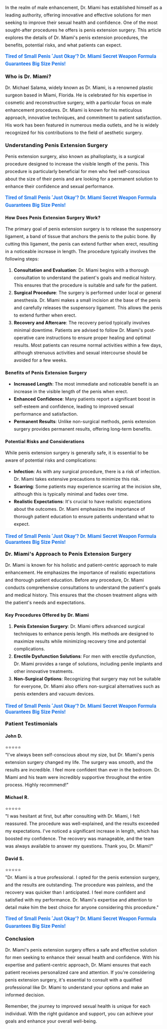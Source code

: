 <div class="paragraph" style="background-color: white; border: 0px; color: #060607; font-family: -apple-system, BlinkMacSystemFont, &quot;Helvetica Neue&quot;, Helvetica, &quot;Segoe UI&quot;, Arial, Roboto, &quot;PingFang SC&quot;, MIUI, &quot;Hiragino Sans GB&quot;, &quot;Microsoft YaHei&quot;, sans-serif; font-feature-settings: inherit; font-kerning: inherit; font-optical-sizing: inherit; font-size-adjust: inherit; font-size: 14px; font-stretch: inherit; font-variant-alternates: inherit; font-variant-east-asian: inherit; font-variant-emoji: inherit; font-variant-numeric: inherit; font-variant-position: inherit; font-variation-settings: inherit; letter-spacing: 0.25px; line-height: 24px; margin-inline: 0px; margin: 0.859em 0px; max-width: 100%; overflow: auto hidden; padding: 0px; vertical-align: baseline; white-space-collapse: preserve !important; word-break: break-word !important;">In the realm of male enhancement, Dr. Miami has established himself as a leading authority, offering innovative and effective solutions for men seeking to improve their sexual health and confidence. One of the most sought-after procedures he offers is penis extension surgery. This article explores the details of Dr. Miami's penis extension procedures, the benefits, potential risks, and what patients can expect.</div><div class="paragraph" style="background-color: white; border: 0px; color: #060607; font-family: -apple-system, BlinkMacSystemFont, &quot;Helvetica Neue&quot;, Helvetica, &quot;Segoe UI&quot;, Arial, Roboto, &quot;PingFang SC&quot;, MIUI, &quot;Hiragino Sans GB&quot;, &quot;Microsoft YaHei&quot;, sans-serif; font-feature-settings: inherit; font-kerning: inherit; font-optical-sizing: inherit; font-size-adjust: inherit; font-size: 14px; font-stretch: inherit; font-variant-alternates: inherit; font-variant-east-asian: inherit; font-variant-emoji: inherit; font-variant-numeric: inherit; font-variant-position: inherit; font-variation-settings: inherit; letter-spacing: 0.25px; line-height: 24px; margin-inline: 0px; margin: 0.859em 0px; max-width: 100%; overflow: auto hidden; padding: 0px; vertical-align: baseline; white-space-collapse: preserve !important; word-break: break-word !important;"><b style="-webkit-tap-highlight-color: transparent; color: #1f1f1f; font-family: Roboto, Noto, sans-serif; font-size: 16px; letter-spacing: normal; white-space-collapse: collapse;"><a aria-label="Tired of Small Penis ‘Just Okay’? Dr. Miami Secret Weapon Formula Guarantees Big Size Penis! Link will open in a new tab" data-saferedirecturl="https://www.google.com/url?hl=en-GB&amp;q=https://iherbpharma.com/Dr.Miami&amp;source=gmail&amp;ust=1742800471729000&amp;usg=AOvVaw2E7R3eUIk2k9sLUO5dM5lW" href="https://iherbpharma.com/Dr.Miami" rel="nofollow" style="-webkit-tap-highlight-color: transparent; color: #1a73e8; text-decoration-line: none;" target="_blank">Tired of Small Penis ‘Just Okay’? Dr. Miami Secret Weapon&nbsp;Formula Guarantees Big Size Penis!</a></b></div><h2 class="" style="background-color: white; border: 0px; color: #060607; font-family: -apple-system, BlinkMacSystemFont, &quot;Helvetica Neue&quot;, Helvetica, &quot;Segoe UI&quot;, Arial, Roboto, &quot;PingFang SC&quot;, MIUI, &quot;Hiragino Sans GB&quot;, &quot;Microsoft YaHei&quot;, sans-serif; font-feature-settings: inherit; font-kerning: inherit; font-optical-sizing: inherit; font-size-adjust: inherit; font-size: 16px; font-stretch: inherit; font-variant-alternates: inherit; font-variant-east-asian: inherit; font-variant-emoji: inherit; font-variant-numeric: inherit; font-variant-position: inherit; font-variation-settings: inherit; letter-spacing: 0.5px; line-height: 24px; margin: 1em 0px 0px; padding: 0px; vertical-align: baseline;">Who is Dr. Miami?</h2><div class="paragraph" style="background-color: white; border: 0px; color: #060607; font-family: -apple-system, BlinkMacSystemFont, &quot;Helvetica Neue&quot;, Helvetica, &quot;Segoe UI&quot;, Arial, Roboto, &quot;PingFang SC&quot;, MIUI, &quot;Hiragino Sans GB&quot;, &quot;Microsoft YaHei&quot;, sans-serif; font-feature-settings: inherit; font-kerning: inherit; font-optical-sizing: inherit; font-size-adjust: inherit; font-size: 14px; font-stretch: inherit; font-variant-alternates: inherit; font-variant-east-asian: inherit; font-variant-emoji: inherit; font-variant-numeric: inherit; font-variant-position: inherit; font-variation-settings: inherit; letter-spacing: 0.25px; line-height: 24px; margin-inline: 0px; margin: 0.859em 0px; max-width: 100%; overflow: auto hidden; padding: 0px; vertical-align: baseline; white-space-collapse: preserve !important; word-break: break-word !important;">Dr. Michael Salama, widely known as Dr. Miami, is a renowned plastic surgeon based in Miami, Florida. He is celebrated for his expertise in cosmetic and reconstructive surgery, with a particular focus on male enhancement procedures. Dr. Miami is known for his meticulous approach, innovative techniques, and commitment to patient satisfaction. His work has been featured in numerous media outlets, and he is widely recognized for his contributions to the field of aesthetic surgery.</div><h2 class="" style="background-color: white; border: 0px; color: #060607; font-family: -apple-system, BlinkMacSystemFont, &quot;Helvetica Neue&quot;, Helvetica, &quot;Segoe UI&quot;, Arial, Roboto, &quot;PingFang SC&quot;, MIUI, &quot;Hiragino Sans GB&quot;, &quot;Microsoft YaHei&quot;, sans-serif; font-feature-settings: inherit; font-kerning: inherit; font-optical-sizing: inherit; font-size-adjust: inherit; font-size: 16px; font-stretch: inherit; font-variant-alternates: inherit; font-variant-east-asian: inherit; font-variant-emoji: inherit; font-variant-numeric: inherit; font-variant-position: inherit; font-variation-settings: inherit; letter-spacing: 0.5px; line-height: 24px; margin: 1em 0px 0px; padding: 0px; vertical-align: baseline;">Understanding Penis Extension Surgery</h2><div class="paragraph" style="background-color: white; border: 0px; color: #060607; font-family: -apple-system, BlinkMacSystemFont, &quot;Helvetica Neue&quot;, Helvetica, &quot;Segoe UI&quot;, Arial, Roboto, &quot;PingFang SC&quot;, MIUI, &quot;Hiragino Sans GB&quot;, &quot;Microsoft YaHei&quot;, sans-serif; font-feature-settings: inherit; font-kerning: inherit; font-optical-sizing: inherit; font-size-adjust: inherit; font-size: 14px; font-stretch: inherit; font-variant-alternates: inherit; font-variant-east-asian: inherit; font-variant-emoji: inherit; font-variant-numeric: inherit; font-variant-position: inherit; font-variation-settings: inherit; letter-spacing: 0.25px; line-height: 24px; margin-inline: 0px; margin: 0.859em 0px; max-width: 100%; overflow: auto hidden; padding: 0px; vertical-align: baseline; white-space-collapse: preserve !important; word-break: break-word !important;">Penis extension surgery, also known as phalloplasty, is a surgical procedure designed to increase the visible length of the penis. This procedure is particularly beneficial for men who feel self-conscious about the size of their penis and are looking for a permanent solution to enhance their confidence and sexual performance.</div><div class="paragraph" style="background-color: white; border: 0px; color: #060607; font-family: -apple-system, BlinkMacSystemFont, &quot;Helvetica Neue&quot;, Helvetica, &quot;Segoe UI&quot;, Arial, Roboto, &quot;PingFang SC&quot;, MIUI, &quot;Hiragino Sans GB&quot;, &quot;Microsoft YaHei&quot;, sans-serif; font-feature-settings: inherit; font-kerning: inherit; font-optical-sizing: inherit; font-size-adjust: inherit; font-size: 14px; font-stretch: inherit; font-variant-alternates: inherit; font-variant-east-asian: inherit; font-variant-emoji: inherit; font-variant-numeric: inherit; font-variant-position: inherit; font-variation-settings: inherit; letter-spacing: 0.25px; line-height: 24px; margin-inline: 0px; margin: 0.859em 0px; max-width: 100%; overflow: auto hidden; padding: 0px; vertical-align: baseline; white-space-collapse: preserve !important; word-break: break-word !important;"><b style="-webkit-tap-highlight-color: transparent; color: #1f1f1f; font-family: Roboto, Noto, sans-serif; font-size: 16px; letter-spacing: normal; white-space-collapse: collapse;"><a aria-label="Tired of Small Penis ‘Just Okay’? Dr. Miami Secret Weapon Formula Guarantees Big Size Penis! Link will open in a new tab" data-saferedirecturl="https://www.google.com/url?hl=en-GB&amp;q=https://iherbpharma.com/Dr.Miami&amp;source=gmail&amp;ust=1742800471729000&amp;usg=AOvVaw2E7R3eUIk2k9sLUO5dM5lW" href="https://iherbpharma.com/Dr.Miami" rel="nofollow" style="-webkit-tap-highlight-color: transparent; color: #1a73e8; text-decoration-line: none;" target="_blank">Tired of Small Penis ‘Just Okay’? Dr. Miami Secret Weapon&nbsp;Formula Guarantees Big Size Penis!</a></b></div><h3 class="" style="background-color: white; border: 0px; color: #060607; font-family: -apple-system, BlinkMacSystemFont, &quot;Helvetica Neue&quot;, Helvetica, &quot;Segoe UI&quot;, Arial, Roboto, &quot;PingFang SC&quot;, MIUI, &quot;Hiragino Sans GB&quot;, &quot;Microsoft YaHei&quot;, sans-serif; font-feature-settings: inherit; font-kerning: inherit; font-optical-sizing: inherit; font-size-adjust: inherit; font-size: 14px; font-stretch: inherit; font-variant-alternates: inherit; font-variant-east-asian: inherit; font-variant-emoji: inherit; font-variant-numeric: inherit; font-variant-position: inherit; font-variation-settings: inherit; letter-spacing: 0.5px; line-height: 24px; margin: 1.14em 0px 0px; padding: 0px; vertical-align: baseline;">How Does Penis Extension Surgery Work?</h3><div class="paragraph" style="background-color: white; border: 0px; color: #060607; font-family: -apple-system, BlinkMacSystemFont, &quot;Helvetica Neue&quot;, Helvetica, &quot;Segoe UI&quot;, Arial, Roboto, &quot;PingFang SC&quot;, MIUI, &quot;Hiragino Sans GB&quot;, &quot;Microsoft YaHei&quot;, sans-serif; font-feature-settings: inherit; font-kerning: inherit; font-optical-sizing: inherit; font-size-adjust: inherit; font-size: 14px; font-stretch: inherit; font-variant-alternates: inherit; font-variant-east-asian: inherit; font-variant-emoji: inherit; font-variant-numeric: inherit; font-variant-position: inherit; font-variation-settings: inherit; letter-spacing: 0.25px; line-height: 24px; margin-inline: 0px; margin: 0.859em 0px; max-width: 100%; overflow: auto hidden; padding: 0px; vertical-align: baseline; white-space-collapse: preserve !important; word-break: break-word !important;">The primary goal of penis extension surgery is to release the suspensory ligament, a band of tissue that anchors the penis to the pubic bone. By cutting this ligament, the penis can extend further when erect, resulting in a noticeable increase in length. The procedure typically involves the following steps:</div><ol start="1" style="background-color: white; border: 0px; color: #060607; font-family: -apple-system, BlinkMacSystemFont, &quot;Helvetica Neue&quot;, Helvetica, &quot;Segoe UI&quot;, Arial, Roboto, &quot;PingFang SC&quot;, MIUI, &quot;Hiragino Sans GB&quot;, &quot;Microsoft YaHei&quot;, sans-serif; font-feature-settings: inherit; font-kerning: inherit; font-optical-sizing: inherit; font-size-adjust: inherit; font-size: 14px; font-stretch: inherit; font-variant-alternates: inherit; font-variant-east-asian: inherit; font-variant-emoji: inherit; font-variant-numeric: inherit; font-variant-position: inherit; font-variation-settings: inherit; letter-spacing: 0.5px; line-height: inherit; list-style-image: initial; list-style-position: initial; margin: 0.859em 0px 0px; padding: 0px 0px 0px 2em; vertical-align: baseline;"><li style="border: 0px; font-family: inherit; font-feature-settings: inherit; font-kerning: inherit; font-optical-sizing: inherit; font-size-adjust: inherit; font-size: inherit; font-stretch: inherit; font-style: inherit; font-variant: inherit; font-variation-settings: inherit; font-weight: inherit; letter-spacing: 0.25px; line-height: 24px; margin: 0px; padding: 0px; vertical-align: baseline;"><div class="paragraph" style="border: 0px; font-family: inherit; font-feature-settings: inherit; font-kerning: inherit; font-optical-sizing: inherit; font-size-adjust: inherit; font-stretch: inherit; font-style: inherit; font-variant: inherit; font-variation-settings: inherit; font-weight: inherit; line-height: 24px; margin-inline: 0px; margin: 0px; max-width: 100%; overflow: visible; padding: 0px; vertical-align: baseline; white-space-collapse: preserve !important; word-break: break-word !important;"><span class="" style="border: 0px; font-family: inherit; font-feature-settings: inherit; font-kerning: inherit; font-optical-sizing: inherit; font-size-adjust: inherit; font-size: inherit; font-stretch: inherit; font-style: inherit; font-variant: inherit; font-variation-settings: inherit; font-weight: 700; line-height: inherit; margin: 0px; padding: 0px; vertical-align: baseline;">Consultation and Evaluation</span>: Dr. Miami begins with a thorough consultation to understand the patient's goals and medical history. This ensures that the procedure is suitable and safe for the patient.</div></li><li style="border: 0px; font-family: inherit; font-feature-settings: inherit; font-kerning: inherit; font-optical-sizing: inherit; font-size-adjust: inherit; font-size: inherit; font-stretch: inherit; font-style: inherit; font-variant: inherit; font-variation-settings: inherit; font-weight: inherit; letter-spacing: 0.25px; line-height: 24px; margin: 0px; padding: 0px; vertical-align: baseline;"><div class="paragraph" style="border: 0px; font-family: inherit; font-feature-settings: inherit; font-kerning: inherit; font-optical-sizing: inherit; font-size-adjust: inherit; font-stretch: inherit; font-style: inherit; font-variant: inherit; font-variation-settings: inherit; font-weight: inherit; line-height: 24px; margin-inline: 0px; margin: 0px; max-width: 100%; overflow: visible; padding: 0px; vertical-align: baseline; white-space-collapse: preserve !important; word-break: break-word !important;"><span style="border: 0px; font-family: inherit; font-feature-settings: inherit; font-kerning: inherit; font-optical-sizing: inherit; font-size-adjust: inherit; font-size: inherit; font-stretch: inherit; font-style: inherit; font-variant: inherit; font-variation-settings: inherit; font-weight: 700; line-height: inherit; margin: 0px; padding: 0px; vertical-align: baseline;">Surgical Procedure</span>: The surgery is performed under local or general anesthesia. Dr. Miami makes a small incision at the base of the penis and carefully releases the suspensory ligament. This allows the penis to extend further when erect.</div></li><li style="border: 0px; font-family: inherit; font-feature-settings: inherit; font-kerning: inherit; font-optical-sizing: inherit; font-size-adjust: inherit; font-size: inherit; font-stretch: inherit; font-style: inherit; font-variant: inherit; font-variation-settings: inherit; font-weight: inherit; letter-spacing: 0.25px; line-height: 24px; margin: 0px; padding: 0px; vertical-align: baseline;"><div class="paragraph" style="border: 0px; font-family: inherit; font-feature-settings: inherit; font-kerning: inherit; font-optical-sizing: inherit; font-size-adjust: inherit; font-stretch: inherit; font-style: inherit; font-variant: inherit; font-variation-settings: inherit; font-weight: inherit; line-height: 24px; margin-inline: 0px; margin: 0px; max-width: 100%; overflow: visible; padding: 0px; vertical-align: baseline; white-space-collapse: preserve !important; word-break: break-word !important;"><span class="" style="border: 0px; font-family: inherit; font-feature-settings: inherit; font-kerning: inherit; font-optical-sizing: inherit; font-size-adjust: inherit; font-size: inherit; font-stretch: inherit; font-style: inherit; font-variant: inherit; font-variation-settings: inherit; font-weight: 700; line-height: inherit; margin: 0px; padding: 0px; vertical-align: baseline;">Recovery and Aftercare</span>: The recovery period typically involves minimal downtime. Patients are advised to follow Dr. Miami's post-operative care instructions to ensure proper healing and optimal results. Most patients can resume normal activities within a few days, although strenuous activities and sexual intercourse should be avoided for a few weeks.</div></li></ol><h3 class="" style="background-color: white; border: 0px; color: #060607; font-family: -apple-system, BlinkMacSystemFont, &quot;Helvetica Neue&quot;, Helvetica, &quot;Segoe UI&quot;, Arial, Roboto, &quot;PingFang SC&quot;, MIUI, &quot;Hiragino Sans GB&quot;, &quot;Microsoft YaHei&quot;, sans-serif; font-feature-settings: inherit; font-kerning: inherit; font-optical-sizing: inherit; font-size-adjust: inherit; font-size: 14px; font-stretch: inherit; font-variant-alternates: inherit; font-variant-east-asian: inherit; font-variant-emoji: inherit; font-variant-numeric: inherit; font-variant-position: inherit; font-variation-settings: inherit; letter-spacing: 0.5px; line-height: 24px; margin: 1.14em 0px 0px; padding: 0px; vertical-align: baseline;">Benefits of Penis Extension Surgery</h3><ul start="1" style="background-color: white; border: 0px; color: #060607; font-family: -apple-system, BlinkMacSystemFont, &quot;Helvetica Neue&quot;, Helvetica, &quot;Segoe UI&quot;, Arial, Roboto, &quot;PingFang SC&quot;, MIUI, &quot;Hiragino Sans GB&quot;, &quot;Microsoft YaHei&quot;, sans-serif; font-feature-settings: inherit; font-kerning: inherit; font-optical-sizing: inherit; font-size-adjust: inherit; font-size: 14px; font-stretch: inherit; font-variant-alternates: inherit; font-variant-east-asian: inherit; font-variant-emoji: inherit; font-variant-numeric: inherit; font-variant-position: inherit; font-variation-settings: inherit; letter-spacing: 0.5px; line-height: inherit; list-style-image: initial; list-style-position: initial; margin: 0.859em 0px 0px; padding: 0px 0px 0px 2em; vertical-align: baseline;"><li style="border: 0px; font-family: inherit; font-feature-settings: inherit; font-kerning: inherit; font-optical-sizing: inherit; font-size-adjust: inherit; font-size: inherit; font-stretch: inherit; font-style: inherit; font-variant: inherit; font-variation-settings: inherit; font-weight: inherit; letter-spacing: 0.25px; line-height: 24px; margin: 0px; padding: 0px; vertical-align: baseline;"><div class="paragraph" style="border: 0px; font-family: inherit; font-feature-settings: inherit; font-kerning: inherit; font-optical-sizing: inherit; font-size-adjust: inherit; font-stretch: inherit; font-style: inherit; font-variant: inherit; font-variation-settings: inherit; font-weight: inherit; line-height: 24px; margin-inline: 0px; margin: 0px; max-width: 100%; overflow: visible; padding: 0px; vertical-align: baseline; white-space-collapse: preserve !important; word-break: break-word !important;"><span style="border: 0px; font-family: inherit; font-feature-settings: inherit; font-kerning: inherit; font-optical-sizing: inherit; font-size-adjust: inherit; font-size: inherit; font-stretch: inherit; font-style: inherit; font-variant: inherit; font-variation-settings: inherit; font-weight: 700; line-height: inherit; margin: 0px; padding: 0px; vertical-align: baseline;">Increased Length</span>: The most immediate and noticeable benefit is an increase in the visible length of the penis when erect.</div></li><li style="border: 0px; font-family: inherit; font-feature-settings: inherit; font-kerning: inherit; font-optical-sizing: inherit; font-size-adjust: inherit; font-size: inherit; font-stretch: inherit; font-style: inherit; font-variant: inherit; font-variation-settings: inherit; font-weight: inherit; letter-spacing: 0.25px; line-height: 24px; margin: 0px; padding: 0px; vertical-align: baseline;"><div class="paragraph" style="border: 0px; font-family: inherit; font-feature-settings: inherit; font-kerning: inherit; font-optical-sizing: inherit; font-size-adjust: inherit; font-stretch: inherit; font-style: inherit; font-variant: inherit; font-variation-settings: inherit; font-weight: inherit; line-height: 24px; margin-inline: 0px; margin: 0px; max-width: 100%; overflow: visible; padding: 0px; vertical-align: baseline; white-space-collapse: preserve !important; word-break: break-word !important;"><span style="border: 0px; font-family: inherit; font-feature-settings: inherit; font-kerning: inherit; font-optical-sizing: inherit; font-size-adjust: inherit; font-size: inherit; font-stretch: inherit; font-style: inherit; font-variant: inherit; font-variation-settings: inherit; font-weight: 700; line-height: inherit; margin: 0px; padding: 0px; vertical-align: baseline;">Enhanced Confidence</span>: Many patients report a significant boost in self-esteem and confidence, leading to improved sexual performance and satisfaction.</div></li><li style="border: 0px; font-family: inherit; font-feature-settings: inherit; font-kerning: inherit; font-optical-sizing: inherit; font-size-adjust: inherit; font-size: inherit; font-stretch: inherit; font-style: inherit; font-variant: inherit; font-variation-settings: inherit; font-weight: inherit; letter-spacing: 0.25px; line-height: 24px; margin: 0px; padding: 0px; vertical-align: baseline;"><div class="paragraph" style="border: 0px; font-family: inherit; font-feature-settings: inherit; font-kerning: inherit; font-optical-sizing: inherit; font-size-adjust: inherit; font-stretch: inherit; font-style: inherit; font-variant: inherit; font-variation-settings: inherit; font-weight: inherit; line-height: 24px; margin-inline: 0px; margin: 0px; max-width: 100%; overflow: visible; padding: 0px; vertical-align: baseline; white-space-collapse: preserve !important; word-break: break-word !important;"><span style="border: 0px; font-family: inherit; font-feature-settings: inherit; font-kerning: inherit; font-optical-sizing: inherit; font-size-adjust: inherit; font-size: inherit; font-stretch: inherit; font-style: inherit; font-variant: inherit; font-variation-settings: inherit; font-weight: 700; line-height: inherit; margin: 0px; padding: 0px; vertical-align: baseline;">Permanent Results</span>: Unlike non-surgical methods, penis extension surgery provides permanent results, offering long-term benefits.</div></li></ul><h3 class="" style="background-color: white; border: 0px; color: #060607; font-family: -apple-system, BlinkMacSystemFont, &quot;Helvetica Neue&quot;, Helvetica, &quot;Segoe UI&quot;, Arial, Roboto, &quot;PingFang SC&quot;, MIUI, &quot;Hiragino Sans GB&quot;, &quot;Microsoft YaHei&quot;, sans-serif; font-feature-settings: inherit; font-kerning: inherit; font-optical-sizing: inherit; font-size-adjust: inherit; font-size: 14px; font-stretch: inherit; font-variant-alternates: inherit; font-variant-east-asian: inherit; font-variant-emoji: inherit; font-variant-numeric: inherit; font-variant-position: inherit; font-variation-settings: inherit; letter-spacing: 0.5px; line-height: 24px; margin: 1.14em 0px 0px; padding: 0px; vertical-align: baseline;">Potential Risks and Considerations</h3><div class="paragraph" style="background-color: white; border: 0px; color: #060607; font-family: -apple-system, BlinkMacSystemFont, &quot;Helvetica Neue&quot;, Helvetica, &quot;Segoe UI&quot;, Arial, Roboto, &quot;PingFang SC&quot;, MIUI, &quot;Hiragino Sans GB&quot;, &quot;Microsoft YaHei&quot;, sans-serif; font-feature-settings: inherit; font-kerning: inherit; font-optical-sizing: inherit; font-size-adjust: inherit; font-size: 14px; font-stretch: inherit; font-variant-alternates: inherit; font-variant-east-asian: inherit; font-variant-emoji: inherit; font-variant-numeric: inherit; font-variant-position: inherit; font-variation-settings: inherit; letter-spacing: 0.25px; line-height: 24px; margin-inline: 0px; margin: 0.859em 0px; max-width: 100%; overflow: auto hidden; padding: 0px; vertical-align: baseline; white-space-collapse: preserve !important; word-break: break-word !important;">While penis extension surgery is generally safe, it is essential to be aware of potential risks and complications:</div><ul start="1" style="background-color: white; border: 0px; color: #060607; font-family: -apple-system, BlinkMacSystemFont, &quot;Helvetica Neue&quot;, Helvetica, &quot;Segoe UI&quot;, Arial, Roboto, &quot;PingFang SC&quot;, MIUI, &quot;Hiragino Sans GB&quot;, &quot;Microsoft YaHei&quot;, sans-serif; font-feature-settings: inherit; font-kerning: inherit; font-optical-sizing: inherit; font-size-adjust: inherit; font-size: 14px; font-stretch: inherit; font-variant-alternates: inherit; font-variant-east-asian: inherit; font-variant-emoji: inherit; font-variant-numeric: inherit; font-variant-position: inherit; font-variation-settings: inherit; letter-spacing: 0.5px; line-height: inherit; list-style-image: initial; list-style-position: initial; margin: 0.859em 0px 0px; padding: 0px 0px 0px 2em; vertical-align: baseline;"><li style="border: 0px; font-family: inherit; font-feature-settings: inherit; font-kerning: inherit; font-optical-sizing: inherit; font-size-adjust: inherit; font-size: inherit; font-stretch: inherit; font-style: inherit; font-variant: inherit; font-variation-settings: inherit; font-weight: inherit; letter-spacing: 0.25px; line-height: 24px; margin: 0px; padding: 0px; vertical-align: baseline;"><div class="paragraph" style="border: 0px; font-family: inherit; font-feature-settings: inherit; font-kerning: inherit; font-optical-sizing: inherit; font-size-adjust: inherit; font-stretch: inherit; font-style: inherit; font-variant: inherit; font-variation-settings: inherit; font-weight: inherit; line-height: 24px; margin-inline: 0px; margin: 0px; max-width: 100%; overflow: visible; padding: 0px; vertical-align: baseline; white-space-collapse: preserve !important; word-break: break-word !important;"><span style="border: 0px; font-family: inherit; font-feature-settings: inherit; font-kerning: inherit; font-optical-sizing: inherit; font-size-adjust: inherit; font-size: inherit; font-stretch: inherit; font-style: inherit; font-variant: inherit; font-variation-settings: inherit; font-weight: 700; line-height: inherit; margin: 0px; padding: 0px; vertical-align: baseline;">Infection</span>: As with any surgical procedure, there is a risk of infection. Dr. Miami takes extensive precautions to minimize this risk.</div></li><li style="border: 0px; font-family: inherit; font-feature-settings: inherit; font-kerning: inherit; font-optical-sizing: inherit; font-size-adjust: inherit; font-size: inherit; font-stretch: inherit; font-style: inherit; font-variant: inherit; font-variation-settings: inherit; font-weight: inherit; letter-spacing: 0.25px; line-height: 24px; margin: 0px; padding: 0px; vertical-align: baseline;"><div class="paragraph" style="border: 0px; font-family: inherit; font-feature-settings: inherit; font-kerning: inherit; font-optical-sizing: inherit; font-size-adjust: inherit; font-stretch: inherit; font-style: inherit; font-variant: inherit; font-variation-settings: inherit; font-weight: inherit; line-height: 24px; margin-inline: 0px; margin: 0px; max-width: 100%; overflow: visible; padding: 0px; vertical-align: baseline; white-space-collapse: preserve !important; word-break: break-word !important;"><span style="border: 0px; font-family: inherit; font-feature-settings: inherit; font-kerning: inherit; font-optical-sizing: inherit; font-size-adjust: inherit; font-size: inherit; font-stretch: inherit; font-style: inherit; font-variant: inherit; font-variation-settings: inherit; font-weight: 700; line-height: inherit; margin: 0px; padding: 0px; vertical-align: baseline;">Scarring</span>: Some patients may experience scarring at the incision site, although this is typically minimal and fades over time.</div></li><li style="border: 0px; font-family: inherit; font-feature-settings: inherit; font-kerning: inherit; font-optical-sizing: inherit; font-size-adjust: inherit; font-size: inherit; font-stretch: inherit; font-style: inherit; font-variant: inherit; font-variation-settings: inherit; font-weight: inherit; letter-spacing: 0.25px; line-height: 24px; margin: 0px; padding: 0px; vertical-align: baseline;"><div class="paragraph" style="border: 0px; font-family: inherit; font-feature-settings: inherit; font-kerning: inherit; font-optical-sizing: inherit; font-size-adjust: inherit; font-stretch: inherit; font-style: inherit; font-variant: inherit; font-variation-settings: inherit; font-weight: inherit; line-height: 24px; margin-inline: 0px; margin: 0px; max-width: 100%; overflow: visible; padding: 0px; vertical-align: baseline; white-space-collapse: preserve !important; word-break: break-word !important;"><span style="border: 0px; font-family: inherit; font-feature-settings: inherit; font-kerning: inherit; font-optical-sizing: inherit; font-size-adjust: inherit; font-size: inherit; font-stretch: inherit; font-style: inherit; font-variant: inherit; font-variation-settings: inherit; font-weight: 700; line-height: inherit; margin: 0px; padding: 0px; vertical-align: baseline;">Realistic Expectations</span>: It's crucial to have realistic expectations about the outcomes. Dr. Miami emphasizes the importance of thorough patient education to ensure patients understand what to expect.</div></li></ul><div><span style="color: #060607; font-family: -apple-system, BlinkMacSystemFont, Helvetica Neue, Helvetica, Segoe UI, Arial, Roboto, PingFang SC, MIUI, Hiragino Sans GB, Microsoft YaHei, sans-serif;"><span style="font-size: 14px; letter-spacing: 0.25px; white-space-collapse: preserve;"><br /></span></span></div><div><b style="-webkit-tap-highlight-color: transparent; color: #1f1f1f; font-family: Roboto, Noto, sans-serif; font-size: 16px;"><a aria-label="Tired of Small Penis ‘Just Okay’? Dr. Miami Secret Weapon Formula Guarantees Big Size Penis! Link will open in a new tab" data-saferedirecturl="https://www.google.com/url?hl=en-GB&amp;q=https://iherbpharma.com/Dr.Miami&amp;source=gmail&amp;ust=1742800471729000&amp;usg=AOvVaw2E7R3eUIk2k9sLUO5dM5lW" href="https://iherbpharma.com/Dr.Miami" rel="nofollow" style="-webkit-tap-highlight-color: transparent; color: #1a73e8; text-decoration-line: none;" target="_blank">Tired of Small Penis ‘Just Okay’? Dr. Miami Secret Weapon&nbsp;Formula Guarantees Big Size Penis!</a></b></div><h2 class="" style="background-color: white; border: 0px; color: #060607; font-family: -apple-system, BlinkMacSystemFont, &quot;Helvetica Neue&quot;, Helvetica, &quot;Segoe UI&quot;, Arial, Roboto, &quot;PingFang SC&quot;, MIUI, &quot;Hiragino Sans GB&quot;, &quot;Microsoft YaHei&quot;, sans-serif; font-feature-settings: inherit; font-kerning: inherit; font-optical-sizing: inherit; font-size-adjust: inherit; font-size: 16px; font-stretch: inherit; font-variant-alternates: inherit; font-variant-east-asian: inherit; font-variant-emoji: inherit; font-variant-numeric: inherit; font-variant-position: inherit; font-variation-settings: inherit; letter-spacing: 0.5px; line-height: 24px; margin: 1em 0px 0px; padding: 0px; vertical-align: baseline;">Dr. Miami's Approach to Penis Extension Surgery</h2><div class="paragraph" style="background-color: white; border: 0px; color: #060607; font-family: -apple-system, BlinkMacSystemFont, &quot;Helvetica Neue&quot;, Helvetica, &quot;Segoe UI&quot;, Arial, Roboto, &quot;PingFang SC&quot;, MIUI, &quot;Hiragino Sans GB&quot;, &quot;Microsoft YaHei&quot;, sans-serif; font-feature-settings: inherit; font-kerning: inherit; font-optical-sizing: inherit; font-size-adjust: inherit; font-size: 14px; font-stretch: inherit; font-variant-alternates: inherit; font-variant-east-asian: inherit; font-variant-emoji: inherit; font-variant-numeric: inherit; font-variant-position: inherit; font-variation-settings: inherit; letter-spacing: 0.25px; line-height: 24px; margin-inline: 0px; margin: 0.859em 0px; max-width: 100%; overflow: auto hidden; padding: 0px; vertical-align: baseline; white-space-collapse: preserve !important; word-break: break-word !important;">Dr. Miami is known for his holistic and patient-centric approach to male enhancement. He emphasizes the importance of realistic expectations and thorough patient education. Before any procedure, Dr. Miami conducts comprehensive consultations to understand the patient's goals and medical history. This ensures that the chosen treatment aligns with the patient's needs and expectations.</div><h3 class="" style="background-color: white; border: 0px; color: #060607; font-family: -apple-system, BlinkMacSystemFont, &quot;Helvetica Neue&quot;, Helvetica, &quot;Segoe UI&quot;, Arial, Roboto, &quot;PingFang SC&quot;, MIUI, &quot;Hiragino Sans GB&quot;, &quot;Microsoft YaHei&quot;, sans-serif; font-feature-settings: inherit; font-kerning: inherit; font-optical-sizing: inherit; font-size-adjust: inherit; font-size: 14px; font-stretch: inherit; font-variant-alternates: inherit; font-variant-east-asian: inherit; font-variant-emoji: inherit; font-variant-numeric: inherit; font-variant-position: inherit; font-variation-settings: inherit; letter-spacing: 0.5px; line-height: 24px; margin: 1.14em 0px 0px; padding: 0px; vertical-align: baseline;">Key Procedures Offered by Dr. Miami</h3><ol start="1" style="background-color: white; border: 0px; color: #060607; font-family: -apple-system, BlinkMacSystemFont, &quot;Helvetica Neue&quot;, Helvetica, &quot;Segoe UI&quot;, Arial, Roboto, &quot;PingFang SC&quot;, MIUI, &quot;Hiragino Sans GB&quot;, &quot;Microsoft YaHei&quot;, sans-serif; font-feature-settings: inherit; font-kerning: inherit; font-optical-sizing: inherit; font-size-adjust: inherit; font-size: 14px; font-stretch: inherit; font-variant-alternates: inherit; font-variant-east-asian: inherit; font-variant-emoji: inherit; font-variant-numeric: inherit; font-variant-position: inherit; font-variation-settings: inherit; letter-spacing: 0.5px; line-height: inherit; list-style-image: initial; list-style-position: initial; margin: 0.859em 0px 0px; padding: 0px 0px 0px 2em; vertical-align: baseline;"><li style="border: 0px; font-family: inherit; font-feature-settings: inherit; font-kerning: inherit; font-optical-sizing: inherit; font-size-adjust: inherit; font-size: inherit; font-stretch: inherit; font-style: inherit; font-variant: inherit; font-variation-settings: inherit; font-weight: inherit; letter-spacing: 0.25px; line-height: 24px; margin: 0px; padding: 0px; vertical-align: baseline;"><div class="paragraph" style="border: 0px; font-family: inherit; font-feature-settings: inherit; font-kerning: inherit; font-optical-sizing: inherit; font-size-adjust: inherit; font-stretch: inherit; font-style: inherit; font-variant: inherit; font-variation-settings: inherit; font-weight: inherit; line-height: 24px; margin-inline: 0px; margin: 0px; max-width: 100%; overflow: visible; padding: 0px; vertical-align: baseline; white-space-collapse: preserve !important; word-break: break-word !important;"><span style="border: 0px; font-family: inherit; font-feature-settings: inherit; font-kerning: inherit; font-optical-sizing: inherit; font-size-adjust: inherit; font-size: inherit; font-stretch: inherit; font-style: inherit; font-variant: inherit; font-variation-settings: inherit; font-weight: 700; line-height: inherit; margin: 0px; padding: 0px; vertical-align: baseline;">Penis Extension Surgery</span>: Dr. Miami offers advanced surgical techniques to enhance penis length. His methods are designed to maximize results while minimizing recovery time and potential complications.</div></li><li style="border: 0px; font-family: inherit; font-feature-settings: inherit; font-kerning: inherit; font-optical-sizing: inherit; font-size-adjust: inherit; font-size: inherit; font-stretch: inherit; font-style: inherit; font-variant: inherit; font-variation-settings: inherit; font-weight: inherit; letter-spacing: 0.25px; line-height: 24px; margin: 0px; padding: 0px; vertical-align: baseline;"><div class="paragraph" style="border: 0px; font-family: inherit; font-feature-settings: inherit; font-kerning: inherit; font-optical-sizing: inherit; font-size-adjust: inherit; font-stretch: inherit; font-style: inherit; font-variant: inherit; font-variation-settings: inherit; font-weight: inherit; line-height: 24px; margin-inline: 0px; margin: 0px; max-width: 100%; overflow: visible; padding: 0px; vertical-align: baseline; white-space-collapse: preserve !important; word-break: break-word !important;"><span style="border: 0px; font-family: inherit; font-feature-settings: inherit; font-kerning: inherit; font-optical-sizing: inherit; font-size-adjust: inherit; font-size: inherit; font-stretch: inherit; font-style: inherit; font-variant: inherit; font-variation-settings: inherit; font-weight: 700; line-height: inherit; margin: 0px; padding: 0px; vertical-align: baseline;">Erectile Dysfunction Solutions</span>: For men with erectile dysfunction, Dr. Miami provides a range of solutions, including penile implants and other innovative treatments.</div></li><li style="border: 0px; font-family: inherit; font-feature-settings: inherit; font-kerning: inherit; font-optical-sizing: inherit; font-size-adjust: inherit; font-size: inherit; font-stretch: inherit; font-style: inherit; font-variant: inherit; font-variation-settings: inherit; font-weight: inherit; letter-spacing: 0.25px; line-height: 24px; margin: 0px; padding: 0px; vertical-align: baseline;"><div class="paragraph" style="border: 0px; font-family: inherit; font-feature-settings: inherit; font-kerning: inherit; font-optical-sizing: inherit; font-size-adjust: inherit; font-stretch: inherit; font-style: inherit; font-variant: inherit; font-variation-settings: inherit; font-weight: inherit; line-height: 24px; margin-inline: 0px; margin: 0px; max-width: 100%; overflow: visible; padding: 0px; vertical-align: baseline; white-space-collapse: preserve !important; word-break: break-word !important;"><span class="" style="border: 0px; font-family: inherit; font-feature-settings: inherit; font-kerning: inherit; font-optical-sizing: inherit; font-size-adjust: inherit; font-size: inherit; font-stretch: inherit; font-style: inherit; font-variant: inherit; font-variation-settings: inherit; font-weight: 700; line-height: inherit; margin: 0px; padding: 0px; vertical-align: baseline;">Non-Surgical Options</span>: Recognizing that surgery may not be suitable for everyone, Dr. Miami also offers non-surgical alternatives such as penis extenders and vacuum devices.</div></li></ol><div><span style="color: #060607; font-family: -apple-system, BlinkMacSystemFont, Helvetica Neue, Helvetica, Segoe UI, Arial, Roboto, PingFang SC, MIUI, Hiragino Sans GB, Microsoft YaHei, sans-serif;"><span style="font-size: 14px; letter-spacing: 0.25px; white-space-collapse: preserve;"><br /></span></span></div><div><b style="-webkit-tap-highlight-color: transparent; color: #1f1f1f; font-family: Roboto, Noto, sans-serif; font-size: 16px;"><a aria-label="Tired of Small Penis ‘Just Okay’? Dr. Miami Secret Weapon Formula Guarantees Big Size Penis! Link will open in a new tab" data-saferedirecturl="https://www.google.com/url?hl=en-GB&amp;q=https://iherbpharma.com/Dr.Miami&amp;source=gmail&amp;ust=1742800471729000&amp;usg=AOvVaw2E7R3eUIk2k9sLUO5dM5lW" href="https://iherbpharma.com/Dr.Miami" rel="nofollow" style="-webkit-tap-highlight-color: transparent; color: #1a73e8; text-decoration-line: none;" target="_blank">Tired of Small Penis ‘Just Okay’? Dr. Miami Secret Weapon&nbsp;Formula Guarantees Big Size Penis!</a></b></div><h2 class="" style="background-color: white; border: 0px; color: #060607; font-family: -apple-system, BlinkMacSystemFont, &quot;Helvetica Neue&quot;, Helvetica, &quot;Segoe UI&quot;, Arial, Roboto, &quot;PingFang SC&quot;, MIUI, &quot;Hiragino Sans GB&quot;, &quot;Microsoft YaHei&quot;, sans-serif; font-feature-settings: inherit; font-kerning: inherit; font-optical-sizing: inherit; font-size-adjust: inherit; font-size: 16px; font-stretch: inherit; font-variant-alternates: inherit; font-variant-east-asian: inherit; font-variant-emoji: inherit; font-variant-numeric: inherit; font-variant-position: inherit; font-variation-settings: inherit; letter-spacing: 0.5px; line-height: 24px; margin: 1em 0px 0px; padding: 0px; vertical-align: baseline;">Patient Testimonials</h2><h3 class="" style="background-color: white; border: 0px; color: #060607; font-family: -apple-system, BlinkMacSystemFont, &quot;Helvetica Neue&quot;, Helvetica, &quot;Segoe UI&quot;, Arial, Roboto, &quot;PingFang SC&quot;, MIUI, &quot;Hiragino Sans GB&quot;, &quot;Microsoft YaHei&quot;, sans-serif; font-feature-settings: inherit; font-kerning: inherit; font-optical-sizing: inherit; font-size-adjust: inherit; font-size: 14px; font-stretch: inherit; font-variant-alternates: inherit; font-variant-east-asian: inherit; font-variant-emoji: inherit; font-variant-numeric: inherit; font-variant-position: inherit; font-variation-settings: inherit; letter-spacing: 0.5px; line-height: 24px; margin: 1.14em 0px 0px; padding: 0px; vertical-align: baseline;">John D.</h3><div class="paragraph" style="background-color: white; border: 0px; color: #060607; font-family: -apple-system, BlinkMacSystemFont, &quot;Helvetica Neue&quot;, Helvetica, &quot;Segoe UI&quot;, Arial, Roboto, &quot;PingFang SC&quot;, MIUI, &quot;Hiragino Sans GB&quot;, &quot;Microsoft YaHei&quot;, sans-serif; font-feature-settings: inherit; font-kerning: inherit; font-optical-sizing: inherit; font-size-adjust: inherit; font-size: 14px; font-stretch: inherit; font-variant-alternates: inherit; font-variant-east-asian: inherit; font-variant-emoji: inherit; font-variant-numeric: inherit; font-variant-position: inherit; font-variation-settings: inherit; letter-spacing: 0.25px; line-height: 24px; margin-inline: 0px; margin: 0.859em 0px; max-width: 100%; overflow: auto hidden; padding: 0px; vertical-align: baseline; white-space-collapse: preserve !important; word-break: break-word !important;">⭐⭐⭐⭐⭐<br />"I've always been self-conscious about my size, but Dr. Miami's penis extension surgery changed my life. The surgery was smooth, and the results are incredible. I feel more confident than ever in the bedroom. Dr. Miami and his team were incredibly supportive throughout the entire process. Highly recommend!"</div><h3 class="" style="background-color: white; border: 0px; color: #060607; font-family: -apple-system, BlinkMacSystemFont, &quot;Helvetica Neue&quot;, Helvetica, &quot;Segoe UI&quot;, Arial, Roboto, &quot;PingFang SC&quot;, MIUI, &quot;Hiragino Sans GB&quot;, &quot;Microsoft YaHei&quot;, sans-serif; font-feature-settings: inherit; font-kerning: inherit; font-optical-sizing: inherit; font-size-adjust: inherit; font-size: 14px; font-stretch: inherit; font-variant-alternates: inherit; font-variant-east-asian: inherit; font-variant-emoji: inherit; font-variant-numeric: inherit; font-variant-position: inherit; font-variation-settings: inherit; letter-spacing: 0.5px; line-height: 24px; margin: 1.14em 0px 0px; padding: 0px; vertical-align: baseline;">Michael R.</h3><div class="paragraph" style="background-color: white; border: 0px; color: #060607; font-family: -apple-system, BlinkMacSystemFont, &quot;Helvetica Neue&quot;, Helvetica, &quot;Segoe UI&quot;, Arial, Roboto, &quot;PingFang SC&quot;, MIUI, &quot;Hiragino Sans GB&quot;, &quot;Microsoft YaHei&quot;, sans-serif; font-feature-settings: inherit; font-kerning: inherit; font-optical-sizing: inherit; font-size-adjust: inherit; font-size: 14px; font-stretch: inherit; font-variant-alternates: inherit; font-variant-east-asian: inherit; font-variant-emoji: inherit; font-variant-numeric: inherit; font-variant-position: inherit; font-variation-settings: inherit; letter-spacing: 0.25px; line-height: 24px; margin-inline: 0px; margin: 0.859em 0px; max-width: 100%; overflow: auto hidden; padding: 0px; vertical-align: baseline; white-space-collapse: preserve !important; word-break: break-word !important;">⭐⭐⭐⭐⭐<br />"I was hesitant at first, but after consulting with Dr. Miami, I felt reassured. The procedure was well-explained, and the results exceeded my expectations. I've noticed a significant increase in length, which has boosted my confidence. The recovery was manageable, and the team was always available to answer my questions. Thank you, Dr. Miami!"</div><h3 class="" style="background-color: white; border: 0px; color: #060607; font-family: -apple-system, BlinkMacSystemFont, &quot;Helvetica Neue&quot;, Helvetica, &quot;Segoe UI&quot;, Arial, Roboto, &quot;PingFang SC&quot;, MIUI, &quot;Hiragino Sans GB&quot;, &quot;Microsoft YaHei&quot;, sans-serif; font-feature-settings: inherit; font-kerning: inherit; font-optical-sizing: inherit; font-size-adjust: inherit; font-size: 14px; font-stretch: inherit; font-variant-alternates: inherit; font-variant-east-asian: inherit; font-variant-emoji: inherit; font-variant-numeric: inherit; font-variant-position: inherit; font-variation-settings: inherit; letter-spacing: 0.5px; line-height: 24px; margin: 1.14em 0px 0px; padding: 0px; vertical-align: baseline;">David S.</h3><div class="paragraph" style="background-color: white; border: 0px; color: #060607; font-family: -apple-system, BlinkMacSystemFont, &quot;Helvetica Neue&quot;, Helvetica, &quot;Segoe UI&quot;, Arial, Roboto, &quot;PingFang SC&quot;, MIUI, &quot;Hiragino Sans GB&quot;, &quot;Microsoft YaHei&quot;, sans-serif; font-feature-settings: inherit; font-kerning: inherit; font-optical-sizing: inherit; font-size-adjust: inherit; font-size: 14px; font-stretch: inherit; font-variant-alternates: inherit; font-variant-east-asian: inherit; font-variant-emoji: inherit; font-variant-numeric: inherit; font-variant-position: inherit; font-variation-settings: inherit; letter-spacing: 0.25px; line-height: 24px; margin-inline: 0px; margin: 0.859em 0px; max-width: 100%; overflow: auto hidden; padding: 0px; vertical-align: baseline; white-space-collapse: preserve !important; word-break: break-word !important;">⭐⭐⭐⭐⭐<br />"Dr. Miami is a true professional. I opted for the penis extension surgery, and the results are outstanding. The procedure was painless, and the recovery was quicker than I anticipated. I feel more confident and satisfied with my performance. Dr. Miami's expertise and attention to detail make him the best choice for anyone considering this procedure."</div><div class="paragraph" style="background-color: white; border: 0px; color: #060607; font-family: -apple-system, BlinkMacSystemFont, &quot;Helvetica Neue&quot;, Helvetica, &quot;Segoe UI&quot;, Arial, Roboto, &quot;PingFang SC&quot;, MIUI, &quot;Hiragino Sans GB&quot;, &quot;Microsoft YaHei&quot;, sans-serif; font-feature-settings: inherit; font-kerning: inherit; font-optical-sizing: inherit; font-size-adjust: inherit; font-size: 14px; font-stretch: inherit; font-variant-alternates: inherit; font-variant-east-asian: inherit; font-variant-emoji: inherit; font-variant-numeric: inherit; font-variant-position: inherit; font-variation-settings: inherit; letter-spacing: 0.25px; line-height: 24px; margin-inline: 0px; margin: 0.859em 0px; max-width: 100%; overflow: auto hidden; padding: 0px; vertical-align: baseline; white-space-collapse: preserve !important; word-break: break-word !important;"><b style="-webkit-tap-highlight-color: transparent; color: #1f1f1f; font-family: Roboto, Noto, sans-serif; font-size: 16px; letter-spacing: normal; white-space-collapse: collapse;"><a aria-label="Tired of Small Penis ‘Just Okay’? Dr. Miami Secret Weapon Formula Guarantees Big Size Penis! Link will open in a new tab" data-saferedirecturl="https://www.google.com/url?hl=en-GB&amp;q=https://iherbpharma.com/Dr.Miami&amp;source=gmail&amp;ust=1742800471729000&amp;usg=AOvVaw2E7R3eUIk2k9sLUO5dM5lW" href="https://iherbpharma.com/Dr.Miami" rel="nofollow" style="-webkit-tap-highlight-color: transparent; color: #1a73e8; text-decoration-line: none;" target="_blank">Tired of Small Penis ‘Just Okay’? Dr. Miami Secret Weapon&nbsp;Formula Guarantees Big Size Penis!</a></b></div><h2 class="" style="background-color: white; border: 0px; color: #060607; font-family: -apple-system, BlinkMacSystemFont, &quot;Helvetica Neue&quot;, Helvetica, &quot;Segoe UI&quot;, Arial, Roboto, &quot;PingFang SC&quot;, MIUI, &quot;Hiragino Sans GB&quot;, &quot;Microsoft YaHei&quot;, sans-serif; font-feature-settings: inherit; font-kerning: inherit; font-optical-sizing: inherit; font-size-adjust: inherit; font-size: 16px; font-stretch: inherit; font-variant-alternates: inherit; font-variant-east-asian: inherit; font-variant-emoji: inherit; font-variant-numeric: inherit; font-variant-position: inherit; font-variation-settings: inherit; letter-spacing: 0.5px; line-height: 24px; margin: 1em 0px 0px; padding: 0px; vertical-align: baseline;">Conclusion</h2><div class="paragraph" style="background-color: white; border: 0px; color: #060607; font-family: -apple-system, BlinkMacSystemFont, &quot;Helvetica Neue&quot;, Helvetica, &quot;Segoe UI&quot;, Arial, Roboto, &quot;PingFang SC&quot;, MIUI, &quot;Hiragino Sans GB&quot;, &quot;Microsoft YaHei&quot;, sans-serif; font-feature-settings: inherit; font-kerning: inherit; font-optical-sizing: inherit; font-size-adjust: inherit; font-size: 14px; font-stretch: inherit; font-variant-alternates: inherit; font-variant-east-asian: inherit; font-variant-emoji: inherit; font-variant-numeric: inherit; font-variant-position: inherit; font-variation-settings: inherit; letter-spacing: 0.25px; line-height: 24px; margin-inline: 0px; margin: 0.859em 0px; max-width: 100%; overflow: auto hidden; padding: 0px; vertical-align: baseline; white-space-collapse: preserve !important; word-break: break-word !important;">Dr. Miami's penis extension surgery offers a safe and effective solution for men seeking to enhance their sexual health and confidence. With his expertise and patient-centric approach, Dr. Miami ensures that each patient receives personalized care and attention. If you're considering penis extension surgery, it's essential to consult with a qualified professional like Dr. Miami to understand your options and make an informed decision.</div><div class="paragraph" style="background-color: white; border: 0px; color: #060607; font-family: -apple-system, BlinkMacSystemFont, &quot;Helvetica Neue&quot;, Helvetica, &quot;Segoe UI&quot;, Arial, Roboto, &quot;PingFang SC&quot;, MIUI, &quot;Hiragino Sans GB&quot;, &quot;Microsoft YaHei&quot;, sans-serif; font-feature-settings: inherit; font-kerning: inherit; font-optical-sizing: inherit; font-size-adjust: inherit; font-size: 14px; font-stretch: inherit; font-variant-alternates: inherit; font-variant-east-asian: inherit; font-variant-emoji: inherit; font-variant-numeric: inherit; font-variant-position: inherit; font-variation-settings: inherit; letter-spacing: 0.25px; line-height: 24px; margin-inline: 0px; margin: 0px; max-width: 100%; overflow: auto hidden; padding: 0px; vertical-align: baseline; white-space-collapse: preserve !important; word-break: break-word !important;">Remember, the journey to improved sexual health is unique for each individual. With the right guidance and support, you can achieve your goals and enhance your overall well-being.</div>
